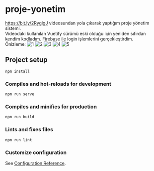 # proje-yonetim
 https://bit.ly/2RyglgJ videosundan yola çıkarak yaptığım proje yönetim sistemi. <br> Videodaki kullanılan Vuetify sürümü eski olduğu için yeniden sıfırdan kendim kodladım. Firebase ile login işlemlerini gerçekleştirdim.
 <br>Önizleme:
![1](https://user-images.githubusercontent.com/69075047/93513712-ee4c2180-f92e-11ea-8f00-e7ea0bdeff5c.png)
![2](https://user-images.githubusercontent.com/69075047/93513716-ef7d4e80-f92e-11ea-8a0c-4f01852a3d90.png)
![3](https://user-images.githubusercontent.com/69075047/93513718-ef7d4e80-f92e-11ea-90c0-c684dddf580b.png)
![4](https://user-images.githubusercontent.com/69075047/93513720-f015e500-f92e-11ea-8e48-dae439691fad.png)
![5](https://user-images.githubusercontent.com/69075047/93513723-f015e500-f92e-11ea-83cb-be8543778c86.png)


## Project setup
```
npm install
```

### Compiles and hot-reloads for development
```
npm run serve
```

### Compiles and minifies for production
```
npm run build
```

### Lints and fixes files
```
npm run lint
```

### Customize configuration
See [Configuration Reference](https://cli.vuejs.org/config/).
